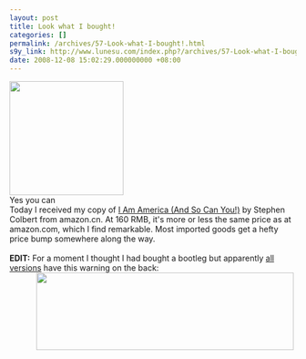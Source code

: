 ```yaml
---
layout: post
title: Look what I bought!
categories: []
permalink: /archives/57-Look-what-I-bought!.html
s9y_link: http://www.lunesu.com/index.php?/archives/57-Look-what-I-bought!.html
date: 2008-12-08 15:02:29.000000000 +08:00
---
```

<div class="serendipity_imageComment_left" style="width: 200px"><div class="serendipity_imageComment_img"><!-- s9ymdb:47 --><img class="serendipity_image_left" width="200" height="200"  src="http://www.lunesu.com/uploads/iaaascy.jpg" alt="" /></div><div class="serendipity_imageComment_txt">Yes you can</div></div>Today I received my copy of <a href="http://www.amazon.cn/mn/detailApp?qid=1228719334&ref=SR&sr=13-2&uid=168-9960393-7440240&prodid=enbk619378" title="I Am America (And So Can You!)">I Am America (And So Can You!)</a> by Stephen Colbert from amazon.cn. At 160 RMB, it's more or less the same price as at amazon.com, which I find remarkable. Most imported goods get a hefty price bump somewhere along the way.<br />
<br />
<strong>EDIT:</strong> For a moment I thought I had bought a bootleg but apparently <a href="http://www.amazon.com/gp/customer-media/product-gallery/0446580503/ref=cm_ciu_pdp_images_1?ie=UTF8&index=1" title="I Am America (And So Can You!) at Amazon">all versions</a> have this warning on the back:<br />
<!-- s9ymdb:48 --><img class="serendipity_image_right" width="452" height="136" style="float: right; border: 0px; padding-left: 5px; padding-right: 5px;" src="http://www.lunesu.com/uploads/stephencolbertwarning.jpg" alt="" /><br />
